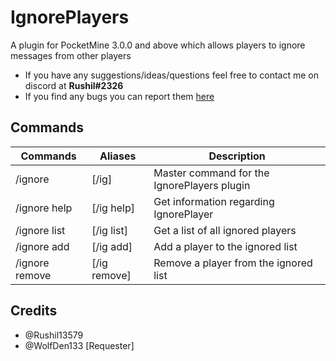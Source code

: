 # IgnorePlayers
A plugin for PocketMine 3.0.0 and above which allows players to ignore messages from other players

- If you have any suggestions/ideas/questions feel free to contact me on discord at **Rushil#2326**
- If you find any bugs you can report them [here](https://github.com/Rushil13579/IgnorePlayers/issues)

## Commands
Commands | Aliases | Description
---------|---------|------------
/ignore | [/ig] | Master command for the IgnorePlayers plugin
/ignore help | [/ig help] | Get information regarding IgnorePlayer
/ignore list | [/ig list] | Get a list of all ignored players
/ignore add | [/ig add] | Add a player to the ignored list
/ignore remove | [/ig remove] | Remove a player from the ignored list

## Credits
- @Rushil13579
- @WolfDen133 [Requester]
